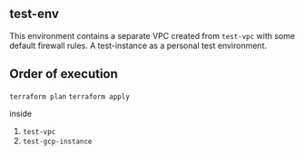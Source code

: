## test-env

This environment contains a separate VPC created from `test-vpc` with some default firewall rules. A test-instance as a personal test environment.

## Order of execution

`terraform plan`
`terraform apply`

inside 

1. `test-vpc`
2. `test-gcp-instance`
